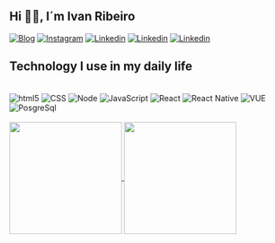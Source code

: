 ## Hi 🖐🏻, I´m Ivan Ribeiro

[![Blog](https://img.shields.io/website?label=ivanribeiro.dev.br&style=for-the-badge&url=http://ivanribeiro.dev.br/)](http://ivanribeiro.dev.br/)
[![Instagram](https://img.shields.io/badge/Instagram-E4405F?style=for-the-badge&logo=instagram&logoColor=white)](https://www.instagram.com/ivanribeirodf/)
[![Linkedin](https://img.shields.io/badge/LinkedIn-0077B5?style=for-the-badge&logo=linkedin&logoColor=white)](https://www.linkedin.com/in/ivanribeirodf/)
[![Linkedin](https://img.shields.io/badge/Twitch-9146FF?style=for-the-badge&logo=twitch&logoColor=white)](https://www.twitch.tv/ivanribeirodf)
[![Linkedin](https://img.shields.io/badge/Facebook-1877F2?style=for-the-badge&logo=facebook&logoColor=white)](https://www.facebook.com/ivan.ribeiro.18)


## Technology I use in my daily life
<div style="display: inline_block"><br/> 
  <img align="center" alt="html5" src="https://img.shields.io/badge/HTML5-E34F26?style=for-the-badge&logo=html5&logoColor=white" />
  <img align="center" alt="CSS" src="https://img.shields.io/badge/CSS3-1572B6?style=for-the-badge&logo=css3&logoColor=white" />
  <img align="center" alt="Node" src="https://img.shields.io/badge/Node.js-43853D?style=for-the-badge&logo=node.js&logoColor=white" />
  <img align="center" alt="JavaScript" src="https://img.shields.io/badge/JavaScript-323330?style=for-the-badge&logo=javascript&logoColor=F7DF1E" />
  <img align="center" alt="React" src="https://img.shields.io/badge/React-20232A?style=for-the-badge&logo=react&logoColor=61DAFB" />
  <img align="center" alt="React Native" src="https://img.shields.io/badge/React_Native-20232A?style=for-the-badge&logo=react&logoColor=61DAFB" />
  <img align="center" alt="VUE" src="https://img.shields.io/badge/Vue.js-35495E?style=for-the-badge&logo=vue.js&logoColor=4FC08D" />
  <img align="center" alt="PosgreSql" src="https://img.shields.io/badge/PostgreSQL-316192?style=for-the-badge&logo=postgresql&logoColor=white" />
</div>
<br/>

<a href="https://github.com/ivanribeirodf/github-readme-stats">
  <img height=200 align="center" src="https://github-readme-stats.vercel.app/api?username=ivanribeirodf&theme=dracula" />
</a>
<a href="https://github.com/ivanribeirodf/convoychat">
  <img height=200 align="center" src="https://github-readme-stats.vercel.app/api/top-langs?username=ivanribeirodf&layout=compact&langs_count=8&card_width=320&theme=dracula" />
</a>
